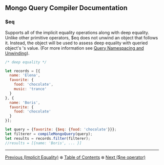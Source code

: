 ## Mongo Query Compiler Documentation

### $eq

Supports all of the implicit equality operations along with deep equality. 
Unlike other primitive operators, $eq does not unwind an object that follows it.
Instead, the object will be used to assess deep equality with queried object's
's value.  (For more information see [Query Namespacing and Unwinding](../../query-namespacing-unwinding.md)).

```javascript
/* deep equality */

let records = [{
  name: 'Elena',
  favorite: {
    food: 'chocolate',
    music: 'trance'
  }
}, {
  name: 'Boris',
  favorite: {
    food: 'chocolate'
  }
}];

let query = {favorite: {$eq: {food: 'chocolate'}}};
let filterer = compileMongoQuery(query);
let results = records.filter(filterer);
//results = [{name: 'Boris', ... }]
```

---

[Previous (Implicit Equality)](./implicit-eq.md) :snowflake: 
[Table of Contents](../../../README.md) :snowflake: 
[Next ($ne operator)](./ne.md)
